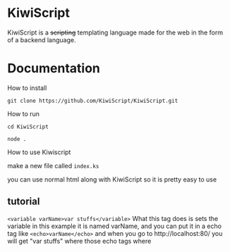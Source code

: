 # KiwiScript

KiwiScript is a ~~scripting~~ templating language made for the web in the form of a backend language.

# Documentation

How to install

`git clone https://github.com/KiwiScript/KiwiScript.git`

How to run

`cd KiwiScript`

`node .       `

How to use Kiwiscript

make a new file called `index.ks`

you can use normal html along with KiwiScript so it is pretty easy to use

## tutorial

`<variable varName>var stuffs</variable>`
What this tag does is sets the variable in this example it is named varName,
and you can put it in a echo tag like `<echo>varName</echo>`
and when you go to http://localhost:80/ you will get "var stuffs" where those echo tags where
